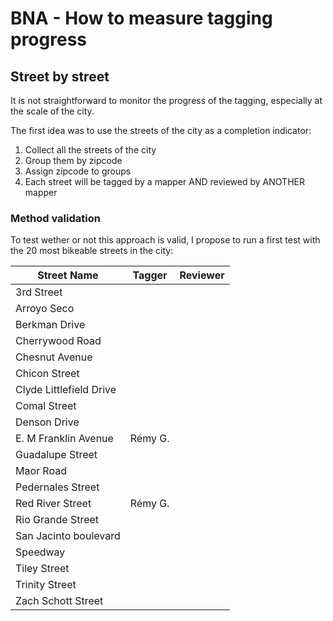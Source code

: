 # BNA - How to measure tagging progress

## Street by street

It is not straightforward to monitor the progress of the tagging, especially at the scale of the city.

The first idea was to use the streets of the city as a completion indicator:

1. Collect all the streets of the city
2. Group them by zipcode
3. Assign zipcode to groups
4. Each street will be tagged by a mapper AND reviewed by ANOTHER mapper

### Method validation

To test wether or not this approach is valid, I propose to run a first test with the 20 most bikeable streets in the city:

|Street Name|Tagger|Reviewer|
|---|---|---|
|3rd Street|||
|Arroyo Seco|||
|Berkman Drive|||
|Cherrywood Road|||
|Chesnut Avenue|||
|Chicon Street|||
|Clyde Littlefield Drive|||
|Comal Street|||
|Denson Drive|||
|E. M Franklin Avenue| Rémy G.||
|Guadalupe Street|||
|Maor Road|||
|Pedernales Street|||
|Red River Street| Rémy G.||
|Rio Grande Street|||
|San Jacinto boulevard|||
|Speedway|||
|Tiley Street|||
|Trinity Street|||
|Zach Schott Street|||

